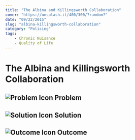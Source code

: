 ```yaml
---
title: "The Albina and Killingsworth Collaboration"
cover: "https://unsplash.it/400/300/?random?"
date: "09/22/2015"
slug: "albina-killingsworth-collaboration"
category: "Policing"
tags:
    - Chronic Nuisance
    - Quality of Life
---
```


# The Albina and Killingsworth Collaboration

## ![Problem Icon](https://github.com/google/material-design-icons/raw/master/alert/1x_web/ic_error_outline_black_48dp.png "Problem") Problem

## ![Solution Icon](https://github.com/google/material-design-icons/raw/master/action/1x_web/ic_lightbulb_outline_black_48dp.png "Solution") Solution

## ![Outcome Icon](https://github.com/google/material-design-icons/raw/master/action/1x_web/ic_view_list_black_48dp.png "Outcome") Outcome
